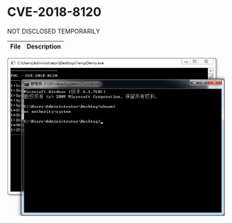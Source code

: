 # CVE-2018-8120

NOT DISCLOSED TEMPORARILY

| File   | Description |
|--------|-------------|

![screenshot](./screenshot.png)

